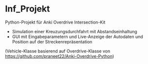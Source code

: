 # Inf_Projekt

Python-Projekt für Anki Overdrive Intersection-Kit
- Simulation einer Kreuzungsdurchfahrt mit Abstandseinhaltung
- GUI mit Eingabeparametern und Live-Anzeige der Autodaten und Position auf der Streckenrepräsentation


(Vehicle-Klasse basierend auf Overdrive-Klasse von https://github.com/praneet22/Anki-Overdrive-Python)
